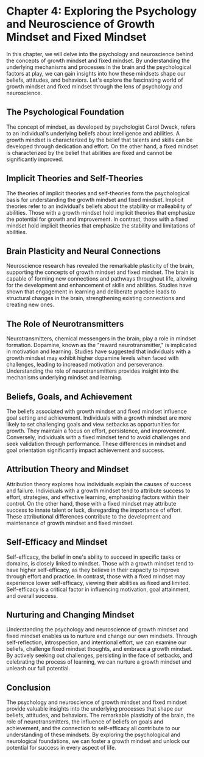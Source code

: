 Chapter 4: Exploring the Psychology and Neuroscience of Growth Mindset and Fixed Mindset
========================================================================================

In this chapter, we will delve into the psychology and neuroscience behind the concepts of growth mindset and fixed mindset. By understanding the underlying mechanisms and processes in the brain and the psychological factors at play, we can gain insights into how these mindsets shape our beliefs, attitudes, and behaviors. Let's explore the fascinating world of growth mindset and fixed mindset through the lens of psychology and neuroscience.

The Psychological Foundation
----------------------------

The concept of mindset, as developed by psychologist Carol Dweck, refers to an individual's underlying beliefs about intelligence and abilities. A growth mindset is characterized by the belief that talents and skills can be developed through dedication and effort. On the other hand, a fixed mindset is characterized by the belief that abilities are fixed and cannot be significantly improved.

Implicit Theories and Self-Theories
-----------------------------------

The theories of implicit theories and self-theories form the psychological basis for understanding the growth mindset and fixed mindset. Implicit theories refer to an individual's beliefs about the stability or malleability of abilities. Those with a growth mindset hold implicit theories that emphasize the potential for growth and improvement. In contrast, those with a fixed mindset hold implicit theories that emphasize the stability and limitations of abilities.

Brain Plasticity and Neural Connections
---------------------------------------

Neuroscience research has revealed the remarkable plasticity of the brain, supporting the concepts of growth mindset and fixed mindset. The brain is capable of forming new connections and pathways throughout life, allowing for the development and enhancement of skills and abilities. Studies have shown that engagement in learning and deliberate practice leads to structural changes in the brain, strengthening existing connections and creating new ones.

The Role of Neurotransmitters
-----------------------------

Neurotransmitters, chemical messengers in the brain, play a role in mindset formation. Dopamine, known as the "reward neurotransmitter," is implicated in motivation and learning. Studies have suggested that individuals with a growth mindset may exhibit higher dopamine levels when faced with challenges, leading to increased motivation and perseverance. Understanding the role of neurotransmitters provides insight into the mechanisms underlying mindset and learning.

Beliefs, Goals, and Achievement
-------------------------------

The beliefs associated with growth mindset and fixed mindset influence goal setting and achievement. Individuals with a growth mindset are more likely to set challenging goals and view setbacks as opportunities for growth. They maintain a focus on effort, persistence, and improvement. Conversely, individuals with a fixed mindset tend to avoid challenges and seek validation through performance. These differences in mindset and goal orientation significantly impact achievement and success.

Attribution Theory and Mindset
------------------------------

Attribution theory explores how individuals explain the causes of success and failure. Individuals with a growth mindset tend to attribute success to effort, strategies, and effective learning, emphasizing factors within their control. On the other hand, those with a fixed mindset may attribute success to innate talent or luck, disregarding the importance of effort. These attributional differences contribute to the development and maintenance of growth mindset and fixed mindset.

Self-Efficacy and Mindset
-------------------------

Self-efficacy, the belief in one's ability to succeed in specific tasks or domains, is closely linked to mindset. Those with a growth mindset tend to have higher self-efficacy, as they believe in their capacity to improve through effort and practice. In contrast, those with a fixed mindset may experience lower self-efficacy, viewing their abilities as fixed and limited. Self-efficacy is a critical factor in influencing motivation, goal attainment, and overall success.

Nurturing and Changing Mindset
------------------------------

Understanding the psychology and neuroscience of growth mindset and fixed mindset enables us to nurture and change our own mindsets. Through self-reflection, introspection, and intentional effort, we can examine our beliefs, challenge fixed mindset thoughts, and embrace a growth mindset. By actively seeking out challenges, persisting in the face of setbacks, and celebrating the process of learning, we can nurture a growth mindset and unleash our full potential.

Conclusion
----------

The psychology and neuroscience of growth mindset and fixed mindset provide valuable insights into the underlying processes that shape our beliefs, attitudes, and behaviors. The remarkable plasticity of the brain, the role of neurotransmitters, the influence of beliefs on goals and achievement, and the connection to self-efficacy all contribute to our understanding of these mindsets. By exploring the psychological and neurological foundations, we can foster a growth mindset and unlock our potential for success in every aspect of life.
